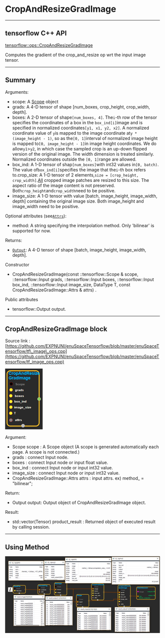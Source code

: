 # CropAndResizeGradImage

---

## tensorflow C++ API

[tensorflow::ops::CropAndResizeGradImage](https://www.tensorflow.org/api_docs/cc/class/tensorflow/ops/crop-and-resize-grad-image)

Computes the gradient of the crop\_and\_resize op wrt the input image tensor.

---

## Summary

Arguments:

* scope: A [Scope](https://www.tensorflow.org/api_docs/cc/class/tensorflow/scope.html#classtensorflow_1_1_scope) object
* grads: A 4-D tensor of shape \[num\_boxes, crop\_height, crop\_width, depth\].
* boxes: A 2-D tensor of shape`[num_boxes, 4]`. The`i`-th row of the tensor specifies the coordinates of a box in the
  `box_ind[i]`image and is specified in normalized coordinates`[y1, x1, y2, x2]`. A normalized coordinate value of
  `y`is mapped to the image coordinate at`y * (image_height - 1)`, so as the`[0, 1]`interval of normalized image height is mapped to`[0, image_height - 1]`in image height coordinates. We do allow`y1`&gt;`y2`, in which case the sampled crop is an up-down flipped version of the original image. The width dimension is treated similarly. Normalized coordinates outside the
  `[0, 1]`range are allowed.
* box\_ind: A 1-D tensor of shap`[num_boxes]`with int32 values in`[0, batch)`. The value of`box_ind[i]`specifies the image that the`i`-th box refers to.crop\_size: A 1-D tensor of 2 elements,`size = [crop_height, crop_width]`.[All](https://www.tensorflow.org/api_docs/cc/class/tensorflow/ops/all.html#classtensorflow_1_1ops_1_1_all) cropped image patches are resized to this size. The aspect ratio of the image content is not preserved. Both`crop_height`and`crop_width`need to be positive.
* image\_size: A 1-D tensor with value \[batch, image\_height, image\_width, depth\] containing the original image size. Both image\_height and image\_width need to be positive.

Optional attributes \(see[`Attrs`](https://www.tensorflow.org/api_docs/cc/struct/tensorflow/ops/crop-and-resize/attrs.html#structtensorflow_1_1ops_1_1_crop_and_resize_1_1_attrs)\):

* method: A string specifying the interpolation method. Only 'bilinear' is supported for now.

Returns:

* [`Output`](https://www.tensorflow.org/api_docs/cc/class/tensorflow/output.html#classtensorflow_1_1_output): A 4-D tensor of shape \[batch, image\_height, image\_width, depth\].

Constructor

* CropAndResizeGradImage\(const ::tensorflow::Scope & scope, ::tensorflow::Input grads, ::tensorflow::Input boxes, ::tensorflow::Input box\_ind, ::tensorflow::Input image\_size, DataType T, const CropAndResizeGradImage::Attrs & attrs\) 
  .

Public attributes

* tensorflow::Output output.

---

## CropAndResizeGradImage block

Source link : [https://github.com/EXPNUNI/enuSpaceTensorflow/blob/master/enuSpaceTensorflow/tf\_image\_ops.cpp](https://github.com/EXPNUNI/enuSpaceTensorflow/blob/master/enuSpaceTensorflow/tf_image_ops.cpp)

![](/assets/image_CropAndResizeGradImage_Symbol.png)

Argument:

* Scope scope : A Scope object \(A scope is generated automatically each page. A scope is not connected.\)
* grads : connect  Input node.
* boxes : connect Input node or input float value.
* box\_ind : connect Input node or input int32 value. 
* image\_size : connect  Input node or input int32 value. 
* CropAndResizeGradImage::Attrs  attrs : input attrs. ex\) method\_ = "bilinear";

Return:

* Output output: Output object of CropAndResizeGradImage object.

Result:

* std::vector\(Tensor\) product\_result : Returned object of executed result by calling session.

---

## Using Method

![](/assets/image_CropAndResizeGradImage_Method.png)

